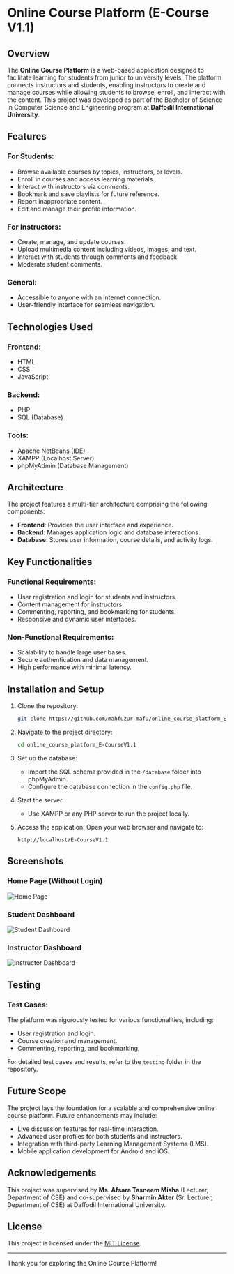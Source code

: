 # Online Course Platform (E-Course V1.1)

## Overview

The **Online Course Platform** is a web-based application designed to facilitate learning for students from junior to university levels. The platform connects instructors and students, enabling instructors to create and manage courses while allowing students to browse, enroll, and interact with the content. This project was developed as part of the Bachelor of Science in Computer Science and Engineering program at **Daffodil International University**.

## Features

### For Students:
- Browse available courses by topics, instructors, or levels.
- Enroll in courses and access learning materials.
- Interact with instructors via comments.
- Bookmark and save playlists for future reference.
- Report inappropriate content.
- Edit and manage their profile information.

### For Instructors:
- Create, manage, and update courses.
- Upload multimedia content including videos, images, and text.
- Interact with students through comments and feedback.
- Moderate student comments.

### General:
- Accessible to anyone with an internet connection.
- User-friendly interface for seamless navigation.

## Technologies Used

### Frontend:
- HTML
- CSS
- JavaScript

### Backend:
- PHP
- SQL (Database)

### Tools:
- Apache NetBeans (IDE)
- XAMPP (Localhost Server)
- phpMyAdmin (Database Management)

## Architecture

The project features a multi-tier architecture comprising the following components:
- **Frontend**: Provides the user interface and experience.
- **Backend**: Manages application logic and database interactions.
- **Database**: Stores user information, course details, and activity logs.

## Key Functionalities

### Functional Requirements:
- User registration and login for students and instructors.
- Content management for instructors.
- Commenting, reporting, and bookmarking for students.
- Responsive and dynamic user interfaces.

### Non-Functional Requirements:
- Scalability to handle large user bases.
- Secure authentication and data management.
- High performance with minimal latency.

## Installation and Setup

1. Clone the repository:
   ```bash
   git clone https://github.com/mahfuzur-mafu/online_course_platform_E-CourseV1.1.git
   ```

2. Navigate to the project directory:
   ```bash
   cd online_course_platform_E-CourseV1.1
   ```

3. Set up the database:
   - Import the SQL schema provided in the `/database` folder into phpMyAdmin.
   - Configure the database connection in the `config.php` file.

4. Start the server:
   - Use XAMPP or any PHP server to run the project locally.

5. Access the application:
   Open your web browser and navigate to:
   ```
   http://localhost/E-CourseV1.1
   ```

## Screenshots

### Home Page (Without Login)
![Home Page](screenshots/home.png)

### Student Dashboard
![Student Dashboard](screenshots/student_dashboard.png)

### Instructor Dashboard
![Instructor Dashboard](screenshots/instructor_dashboard.png)

## Testing

### Test Cases:
The platform was rigorously tested for various functionalities, including:
- User registration and login.
- Course creation and management.
- Commenting, reporting, and bookmarking.

For detailed test cases and results, refer to the `testing` folder in the repository.

## Future Scope

The project lays the foundation for a scalable and comprehensive online course platform. Future enhancements may include:
- Live discussion features for real-time interaction.
- Advanced user profiles for both students and instructors.
- Integration with third-party Learning Management Systems (LMS).
- Mobile application development for Android and iOS.

## Acknowledgements

This project was supervised by **Ms. Afsara Tasneem Misha** (Lecturer, Department of CSE) and co-supervised by **Sharmin Akter** (Sr. Lecturer, Department of CSE) at Daffodil International University.

## License

This project is licensed under the [MIT License](LICENSE).



---

Thank you for exploring the Online Course Platform!
